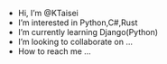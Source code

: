-  Hi, I’m @KTaisei
-  I’m interested in Python,C#,Rust
-  I’m currently learning Django(Python)
-  I’m looking to collaborate on ...
-  How to reach me ...

<!---
KTaisei/KTaisei is a ✨ special ✨ repository because its `README.md` (this file) appears on your GitHub profile.
You can click the Preview link to take a look at your changes.
--->
